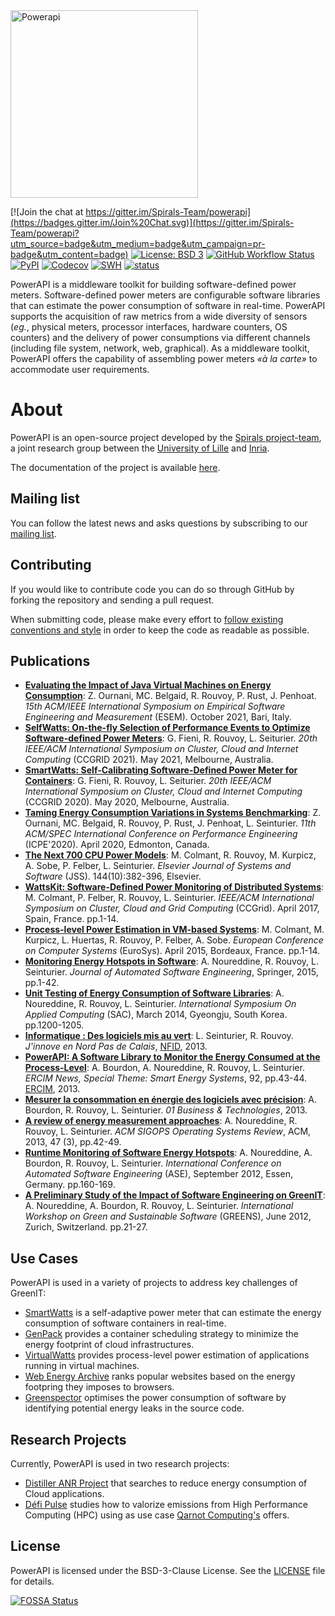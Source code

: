 <img src="https://rawgit.com/Spirals-Team/powerapi/master/resources/logo/PowerAPI-logo.png" alt="Powerapi" width="300px">

[![Join the chat at https://gitter.im/Spirals-Team/powerapi](https://badges.gitter.im/Join%20Chat.svg)](https://gitter.im/Spirals-Team/powerapi?utm_source=badge&utm_medium=badge&utm_campaign=pr-badge&utm_content=badge)
[![License: BSD 3](https://img.shields.io/pypi/l/powerapi.svg)](https://opensource.org/licenses/BSD-3-Clause)
[![GitHub Workflow Status](https://img.shields.io/github/actions/workflow/status/powerapi-ng/powerapi/build.yml)](https://github.com/powerapi-ng/powerapi/actions/workflows/build.yml)
[![PyPI](https://img.shields.io/pypi/v/powerapi)](https://pypi.org/project/powerapi/)
[![Codecov](https://codecov.io/gh/powerapi-ng/powerapi/branch/master/graph/badge.svg)](https://codecov.io/gh/powerapi-ng/powerapi)
[![SWH](https://archive.softwareheritage.org/badge/origin/https://github.com/powerapi-ng/powerapi/)](https://archive.softwareheritage.org/browse/origin/?origin_url=https://github.com/powerapi-ng/powerapi)
[![status](https://joss.theoj.org/papers/ff5876ca096c62cb6d243e56b5676c4e/status.svg)](https://joss.theoj.org/papers/ff5876ca096c62cb6d243e56b5676c4e)

PowerAPI is a middleware toolkit for building software-defined power meters.
Software-defined power meters are configurable software libraries that can estimate the power consumption of software in real-time.
PowerAPI supports the acquisition of raw metrics from a wide diversity of sensors (*eg.*, physical meters, processor interfaces, hardware counters, OS counters) and the delivery of power consumptions via different channels (including file system, network, web, graphical).
As a middleware toolkit, PowerAPI offers the capability of assembling power meters *«à la carte»* to accommodate user requirements.

# About

PowerAPI is an open-source project developed by the [Spirals project-team](https://team.inria.fr/spirals), a joint research group between the [University of Lille](https://www.univ-lille.fr) and [Inria](https://www.inria.fr).

The documentation of the project is available [here](http://powerapi.org).

## Mailing list
You can follow the latest news and asks questions by subscribing to our <a href="mailto:sympa@inria.fr?subject=subscribe powerapi">mailing list</a>.

## Contributing
If you would like to contribute code you can do so through GitHub by forking the repository and sending a pull request.

When submitting code, please make every effort to [follow existing conventions and style](CONTRIBUTING.md) in order to keep the code as readable as possible.

## Publications
- **[Evaluating the Impact of Java Virtual Machines on Energy Consumption](https://hal.inria.fr/hal-03275286v1)**: Z. Ournani, MC. Belgaid, R. Rouvoy, P. Rust, J. Penhoat. _15th ACM/IEEE International Symposium on Empirical Software Engineering and Measurement_ (ESEM). October 2021, Bari, Italy.
- **[SelfWatts: On-the-fly Selection of Performance Events to Optimize Software-defined Power Meters](https://hal.inria.fr/hal-03173410v1)**: G. Fieni, R. Rouvoy, L. Seiturier. _20th IEEE/ACM International Symposium on Cluster, Cloud and Internet Computing_ (CCGRID 2021). May 2021, Melbourne, Australia.
- **[SmartWatts: Self-Calibrating Software-Defined Power Meter for Containers](https://hal.inria.fr/hal-02470128v1)**: G. Fieni, R. Rouvoy, L. Seiturier. _20th IEEE/ACM International Symposium on Cluster, Cloud and Internet Computing_ (CCGRID 2020). May 2020, Melbourne, Australia.
- **[Taming Energy Consumption Variations in Systems Benchmarking](https://hal.inria.fr/hal-02403379v1)**: Z. Ournani, MC. Belgaid, R. Rouvoy, P. Rust, J. Penhoat, L. Seinturier. _11th ACM/SPEC International Conference on Performance Engineering_ (ICPE'2020). April 2020, Edmonton, Canada.
- **[The Next 700 CPU Power Models](https://hal.inria.fr/hal-01827132v2)**: M. Colmant, R. Rouvoy, M. Kurpicz, A. Sobe, P. Felber, L. Seinturier. _Elsevier Journal of Systems and Software_ (JSS). 144(10):382-396, Elsevier.
- **[WattsKit: Software-Defined Power Monitoring of Distributed Systems](https://hal.inria.fr/hal-01439889)**: M. Colmant, P. Felber, R. Rouvoy, L. Seinturier. _IEEE/ACM International Symposium on Cluster, Cloud and Grid Computing_ (CCGrid). April 2017, Spain, France. pp.1-14.
- **[Process-level Power Estimation in VM-based Systems](https://hal.inria.fr/hal-01130030)**: M. Colmant, M. Kurpicz, L. Huertas, R. Rouvoy, P. Felber, A. Sobe. _European Conference on Computer Systems_ (EuroSys). April 2015, Bordeaux, France. pp.1-14.
- **[Monitoring Energy Hotspots in Software](https://hal.inria.fr/hal-01069142)**: A. Noureddine, R. Rouvoy, L. Seinturier. _Journal of Automated Software Engineering_, Springer, 2015, pp.1-42.
- **[Unit Testing of Energy Consumption of Software Libraries](https://hal.inria.fr/hal-00912613)**: A. Noureddine, R. Rouvoy, L. Seinturier. _International Symposium On Applied Computing_ (SAC), March 2014, Gyeongju, South Korea. pp.1200-1205.
- **[Informatique : Des logiciels mis au vert](http://www.jinnove.com/Actualites/Informatique-des-logiciels-mis-au-vert)**: L. Seinturier, R. Rouvoy. _J'innove en Nord Pas de Calais_, [NFID](http://www.jinnove.com), 2013.
- **[PowerAPI: A Software Library to Monitor the Energy Consumed at the Process-Level](http://ercim-news.ercim.eu/en92/special/powerapi-a-software-library-to-monitor-the-energy-consumed-at-the-process-level)**: A. Bourdon, A. Noureddine, R. Rouvoy, L. Seinturier. _ERCIM News, Special Theme: Smart Energy Systems_, 92, pp.43-44. [ERCIM](http://www.ercim.eu), 2013.
- **[Mesurer la consommation en énergie des logiciels avec précision](http://www.lifl.fr/digitalAssets/0/807_01info_130110_16_39.pdf)**: A. Bourdon, R. Rouvoy, L. Seinturier. _01 Business & Technologies_, 2013.
- **[A review of energy measurement approaches](https://hal.inria.fr/hal-00912996v2)**: A. Noureddine, R. Rouvoy, L. Seinturier. _ACM SIGOPS Operating Systems Review_, ACM, 2013, 47 (3), pp.42-49.
- **[Runtime Monitoring of Software Energy Hotspots](https://hal.inria.fr/hal-00715331)**: A. Noureddine, A. Bourdon, R. Rouvoy, L. Seinturier. _International Conference on Automated Software Engineering_ (ASE), September 2012, Essen, Germany. pp.160-169.
- **[A Preliminary Study of the Impact of Software Engineering on GreenIT](https://hal.inria.fr/hal-00681560)**: A. Noureddine, A. Bourdon, R. Rouvoy, L. Seinturier. _International Workshop on Green and Sustainable Software_ (GREENS), June 2012, Zurich, Switzerland. pp.21-27.

## Use Cases
PowerAPI is used in a variety of projects to address key challenges of GreenIT:
* [SmartWatts](https://github.com/powerapi-ng/smartwatts-formula) is a self-adaptive power meter that can estimate the energy consumption of software containers in real-time.
* [GenPack](https://hal.inria.fr/hal-01403486) provides a container scheduling strategy to minimize the energy footprint of cloud infrastructures.
* [VirtualWatts](https://github.com/powerapi-ng/virtualwatts-formula) provides process-level power estimation of applications running in virtual machines.
* [Web Energy Archive](http://webenergyarchive.com) ranks popular websites based on the energy footpring they imposes to browsers.
* [Greenspector](https://greenspector.com) optimises the power consumption of software by identifying potential energy leaks in the source code.

## Research Projects

Currently, PowerAPI is used in two research projects:

- [Distiller ANR Project](https://www.davidson.fr/blog/comment-reduire-limpact-environnemental-des-applications-cloud-davidson-consulting-inria-ovhcloud-orange-sassocient-pour-le-programme-de-recherche-distiller) that searches to reduce energy consumption of Cloud applications.
- [Défi Pulse](https://www.inria.fr/fr/pulse-defi-qarnot-computing-ademe-calcul-intensif-hpc-environnement) studies how to valorize emissions from High Performance Computing (HPC) using as use case [Qarnot Computing's](https://qarnot.com/en) offers.

## License
PowerAPI is licensed under the BSD-3-Clause License. See the [LICENSE](LICENSE) file for details.

[![FOSSA Status](https://app.fossa.com/api/projects/git%2Bgithub.com%2Fpowerapi-ng%2Fpowerapi.svg?type=large)](https://app.fossa.com/projects/git%2Bgithub.com%2Fpowerapi-ng%2Fpowerapi?ref=badge_large)
